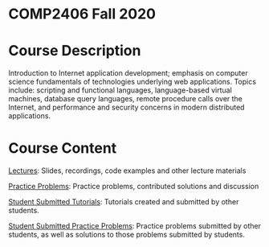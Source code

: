 # COMP2406 Fall 2020

# Course Description
Introduction to Internet application development; emphasis on computer science fundamentals of technologies underlying web applications. Topics include: scripting and functional languages, language-based virtual machines, database query languages, remote procedure calls over the Internet, and performance and security concerns in modern distributed applications.

# Course Content
[Lectures](/lectures): Slides, recordings, code examples and other lecture materials

[Practice Problems](/practice-problems): Practice problems, contributed solutions and discussion

[Student Submitted Tutorials](/submitted-tutorials): Tutorials created and submitted by other students.

[Student Submitted Practice Problems](/submitted-problems): Practice problems submitted by other students, as well as solutions to those problems submitted by students.
